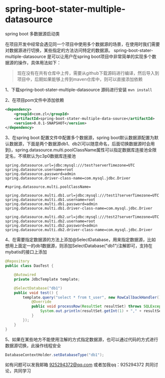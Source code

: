 # spring-boot-stater-multiple-datasource
spring boot 多数据源启动类

在项目开发中经常会遇见同一个项目中使用多个数据源的场景，在使用时我们需要对数据源进行切换，某些指定的方法访问特定的数据源。
spring-boot-stater-multiple-datasource 是可以让用户在spring boot项目中非常简单的实现多个数据源的操作，具体用法如下：

> 现在没有在共有仓库中上传，需要从github下载源码进行编译，然后导入到项目中，后期如果能够上传到maven仓库中，则可以直接添加依赖

1、下载spring-boot-stater-multiple-datasource 源码进行安装 
``` mvn install ```

2、在项目pom文件中添加依赖
```xml
<dependency>
    <groupId>com.zl</groupId>
    <artifactId>spring-boot-stater-multiple-data-source</artifactId>
    <version>0.0.1-SNAPSHOT</version>
</dependency>
```

3、在spring boot 配置文件中配置多个数据源，spring boot默认数据源配置为默认数据源，下面是两个数据源db1、db2(可以随意命名，后面切换数据源时会用到)，spring.datasource.multi.poolClassName属性可以指定数据库连接池全限定名，不填默认为c3p0数据库连接池
```properties
spring.datasource.url=jdbc:mysql:///test?serverTimezone=UTC
spring.datasource.username=root
spring.datasource.password=admin
spring.datasource.driver-class-name=com.mysql.jdbc.Driver

#spring.datasource.multi.poolClassName=

spring.datasource.multi.db1.url=jdbc:mysql:///test1?serverTimezone=UTC
spring.datasource.multi.db1.username=root
spring.datasource.multi.db1.password=admin
spring.datasource.multi.db1.driver-class-name=com.mysql.jdbc.Driver

spring.datasource.multi.db2.url=jdbc:mysql:///test2?serverTimezone=UTC
spring.datasource.multi.db2.username=root
spring.datasource.multi.db2.password=admin
spring.datasource.multi.db2.driver-class-name=com.mysql.jdbc.Driver

```

4、在需要指定数据源的方法上添加@SelectDatabase，用来指定数据源，比如想用上面定一的db1数据源，则添加SelectDatabase("db1")注解即可，支持在mybatis的接口上添加
```java
@Repository
public class DaoTest {

    @Autowired
    private JdbcTemplate template;

    @SelectDatabase("db1")
    public void test() {
        template.query("select * from t_user", new RowCallbackHandler() {
            @Override
            public void processRow(ResultSet resultSet) throws SQLException {
                System.out.println(resultSet.getInt(1) + "," + resultSet.getString(2));
            }
        });
    }
}

```

5、如果在某些地方不能使用注解的方式指定数据源，也可以通过代码的方式进行数据源切换，此操作线程安全
```java
DatabaseContextHolder.setDatabaseType("db1");
```

如有问题可以发我邮箱 925294372@qq.com 或者加我qq：925294372 共同讨论，共同学习